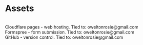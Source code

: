 <h1>Assets</h1>
<br>
Cloudflare pages - web hosting. Tied to: oweltonrosie@gmail.com
<br>
Formspree - form submission. Tied to: oweltonrosie@gmail.com
<br>
GitHub - version control. Tied to: oweltonrosie@gmail.com
